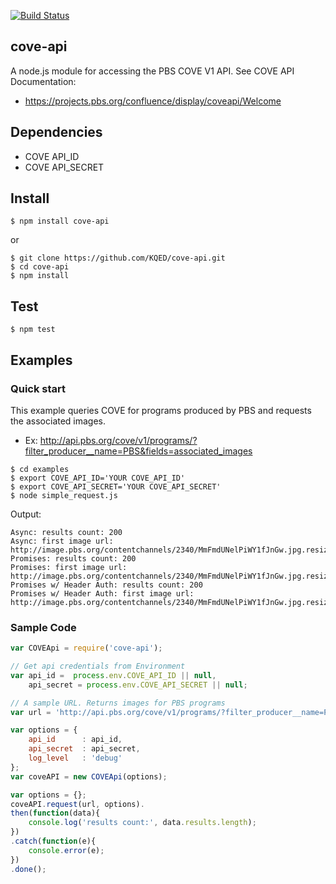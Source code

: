 [![Build Status](https://travis-ci.org/KQED/cove-api.svg?branch=release)](https://travis-ci.org/KQED/cove-api)
## cove-api
A node.js module for accessing the PBS COVE V1 API. See COVE API Documentation:
* https://projects.pbs.org/confluence/display/coveapi/Welcome

## Dependencies
* COVE API_ID
* COVE API_SECRET

## Install
```
$ npm install cove-api
```
or
```
$ git clone https://github.com/KQED/cove-api.git
$ cd cove-api
$ npm install
```
## Test
```
$ npm test
```

## Examples
### Quick start
This example queries COVE for programs produced by PBS and requests the associated images.
* Ex: http://api.pbs.org/cove/v1/programs/?filter_producer__name=PBS&fields=associated_images
```
$ cd examples
$ export COVE_API_ID='YOUR COVE_API_ID'
$ export COVE_API_SECRET='YOUR COVE_API_SECRET'
$ node simple_request.js
```
Output:
```
Async: results count: 200
Async: first image url: http://image.pbs.org/contentchannels/2340/MmFmdUNelPiWY1fJnGw.jpg.resize.144x81.jpg
Promises: results count: 200
Promises: first image url: http://image.pbs.org/contentchannels/2340/MmFmdUNelPiWY1fJnGw.jpg.resize.144x81.jpg
Promises w/ Header Auth: results count: 200
Promises w/ Header Auth: first image url: http://image.pbs.org/contentchannels/2340/MmFmdUNelPiWY1fJnGw.jpg.resize.144x81.jpg
```
### Sample Code
```javascript
var COVEApi = require('cove-api');

// Get api credentials from Environment
var api_id =  process.env.COVE_API_ID || null,
    api_secret = process.env.COVE_API_SECRET || null;

// A sample URL. Returns images for PBS programs
var url = 'http://api.pbs.org/cove/v1/programs/?filter_producer__name=PBS&fields=associated_images';

var options = {
    api_id      : api_id,
    api_secret  : api_secret,
    log_level   : 'debug'
};
var coveAPI = new COVEApi(options);

var options = {};
coveAPI.request(url, options).
then(function(data){
    console.log('results count:', data.results.length);
})
.catch(function(e){
    console.error(e);
})
.done();
```
